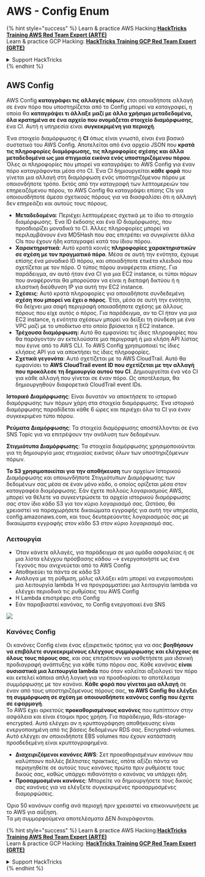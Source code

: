 # AWS - Config Enum

{% hint style="success" %}
Learn & practice AWS Hacking:<img src="../../../../.gitbook/assets/image (1) (1) (1) (1).png" alt="" data-size="line">[**HackTricks Training AWS Red Team Expert (ARTE)**](https://training.hacktricks.xyz/courses/arte)<img src="../../../../.gitbook/assets/image (1) (1) (1) (1).png" alt="" data-size="line">\
Learn & practice GCP Hacking: <img src="../../../../.gitbook/assets/image (2) (1).png" alt="" data-size="line">[**HackTricks Training GCP Red Team Expert (GRTE)**<img src="../../../../.gitbook/assets/image (2) (1).png" alt="" data-size="line">](https://training.hacktricks.xyz/courses/grte)

<details>

<summary>Support HackTricks</summary>

* Check the [**subscription plans**](https://github.com/sponsors/carlospolop)!
* **Join the** 💬 [**Discord group**](https://discord.gg/hRep4RUj7f) or the [**telegram group**](https://t.me/peass) or **follow** us on **Twitter** 🐦 [**@hacktricks\_live**](https://twitter.com/hacktricks_live)**.**
* **Share hacking tricks by submitting PRs to the** [**HackTricks**](https://github.com/carlospolop/hacktricks) and [**HackTricks Cloud**](https://github.com/carlospolop/hacktricks-cloud) github repos.

</details>
{% endhint %}

## AWS Config

AWS Config **καταγράφει τις αλλαγές πόρων**, έτσι οποιαδήποτε αλλαγή σε έναν πόρο που υποστηρίζεται από το Config μπορεί να καταγραφεί, η οποία θα **καταγράψει τι άλλαξε μαζί με άλλα χρήσιμα μεταδεδομένα, όλα κρατημένα σε ένα αρχείο που ονομάζεται στοιχείο διαμόρφωσης**, ένα CI. Αυτή η υπηρεσία είναι **συγκεκριμένη για περιοχή**.

Ένα στοιχείο διαμόρφωσης ή **CI** όπως είναι γνωστό, είναι ένα βασικό συστατικό του AWS Config. Αποτελείται από ένα αρχείο JSON που **κρατά τις πληροφορίες διαμόρφωσης, τις πληροφορίες σχέσης και άλλα μεταδεδομένα ως μια στιγμιαία εικόνα ενός υποστηριζόμενου πόρου**. Όλες οι πληροφορίες που μπορεί να καταγράψει το AWS Config για έναν πόρο καταγράφονται μέσα στο CI. Ένα CI δημιουργείται **κάθε φορά** που γίνεται μια αλλαγή στη διαμόρφωση ενός υποστηριζόμενου πόρου με οποιονδήποτε τρόπο. Εκτός από την καταγραφή των λεπτομερειών του επηρεαζόμενου πόρου, το AWS Config θα καταγράψει επίσης CIs για οποιουσδήποτε άμεσα σχετικούς πόρους για να διασφαλίσει ότι η αλλαγή δεν επηρεάζει και αυτούς τους πόρους.

* **Μεταδεδομένα**: Περιέχει λεπτομέρειες σχετικά με το ίδιο το στοιχείο διαμόρφωσης. Ένα ID έκδοσης και ένα ID διαμόρφωσης, που προσδιορίζει μοναδικά το CI. Άλλες πληροφορίες μπορεί να περιλαμβάνουν ένα MD5Hash που σας επιτρέπει να συγκρίνετε άλλα CIs που έχουν ήδη καταγραφεί κατά του ίδιου πόρου.
* **Χαρακτηριστικά**: Αυτό κρατά κοινές **πληροφορίες χαρακτηριστικών σε σχέση με τον πραγματικό πόρο**. Μέσα σε αυτή την ενότητα, έχουμε επίσης ένα μοναδικό ID πόρου, και οποιαδήποτε ετικέτα κλειδιού που σχετίζεται με τον πόρο. Ο τύπος πόρου αναφέρεται επίσης. Για παράδειγμα, αν αυτό ήταν ένα CI για μια EC2 instance, οι τύποι πόρων που αναφέρονται θα μπορούσαν να είναι η διεπαφή δικτύου ή η ελαστική διεύθυνση IP για αυτή την EC2 instance.
* **Σχέσεις**: Αυτό κρατά πληροφορίες για οποιαδήποτε συνδεδεμένη **σχέση που μπορεί να έχει ο πόρος**. Έτσι, μέσα σε αυτή την ενότητα, θα δείχνει μια σαφή περιγραφή οποιασδήποτε σχέσης με άλλους πόρους που είχε αυτός ο πόρος. Για παράδειγμα, αν το CI ήταν για μια EC2 instance, η ενότητα σχέσεων μπορεί να δείξει τη σύνδεση με ένα VPC μαζί με το υποδίκτυο στο οποίο βρίσκεται η EC2 instance.
* **Τρέχουσα διαμόρφωση:** Αυτό θα εμφανίσει τις ίδιες πληροφορίες που θα παράγονταν αν εκτελούσατε μια περιγραφή ή μια κλήση API λίστας που έγινε από το AWS CLI. Το AWS Config χρησιμοποιεί τις ίδιες κλήσεις API για να αποκτήσει τις ίδιες πληροφορίες.
* **Σχετικά γεγονότα**: Αυτό σχετίζεται με το AWS CloudTrail. Αυτό θα εμφανίσει το **AWS CloudTrail event ID που σχετίζεται με την αλλαγή που προκάλεσε τη δημιουργία αυτού του CI**. Δημιουργείται ένα νέο CI για κάθε αλλαγή που γίνεται σε έναν πόρο. Ως αποτέλεσμα, θα δημιουργηθούν διαφορετικά CloudTrail event IDs.

**Ιστορικό Διαμόρφωσης**: Είναι δυνατόν να αποκτήσετε το ιστορικό διαμόρφωσης των πόρων χάρη στα στοιχεία διαμόρφωσης. Ένα ιστορικό διαμόρφωσης παραδίδεται κάθε 6 ώρες και περιέχει όλα τα CI για έναν συγκεκριμένο τύπο πόρου.

**Ρεύματα Διαμόρφωσης**: Τα στοιχεία διαμόρφωσης αποστέλλονται σε ένα SNS Topic για να επιτρέψουν την ανάλυση των δεδομένων.

**Στιγμιότυπα Διαμόρφωσης**: Τα στοιχεία διαμόρφωσης χρησιμοποιούνται για τη δημιουργία μιας στιγμιαίας εικόνας όλων των υποστηριζόμενων πόρων.

**Το S3 χρησιμοποιείται για την αποθήκευση** των αρχείων Ιστορικού Διαμόρφωσης και οποιωνδήποτε Στιγμιότυπων Διαμόρφωσης των δεδομένων σας μέσα σε έναν μόνο κάδο, ο οποίος ορίζεται μέσα στον καταγραφέα διαμόρφωσης. Εάν έχετε πολλούς λογαριασμούς AWS, μπορεί να θέλετε να συγκεντρώσετε τα αρχεία ιστορικού διαμόρφωσης σας στον ίδιο κάδο S3 για τον κύριο λογαριασμό σας. Ωστόσο, θα χρειαστεί να παραχωρήσετε δικαιώματα εγγραφής για αυτή την υπηρεσία, config.amazonaws.com, και τους δευτερεύοντες λογαριασμούς σας με δικαιώματα εγγραφής στον κάδο S3 στον κύριο λογαριασμό σας.

### Λειτουργία

* Όταν κάνετε αλλαγές, για παράδειγμα σε μια ομάδα ασφαλείας ή σε μια λίστα ελέγχου πρόσβασης κάδου —> ενεργοποιήστε ως ένα Γεγονός που ανιχνεύεται από το AWS Config
* Αποθηκεύει τα πάντα σε κάδο S3
* Ανάλογα με τη ρύθμιση, μόλις αλλάξει κάτι μπορεί να ενεργοποιήσει μια λειτουργία lambda Ή να προγραμματίσει μια λειτουργία lambda να ελέγχει περιοδικά τις ρυθμίσεις του AWS Config
* Η Lambda επιστρέφει στο Config
* Εάν παραβιαστεί κανόνας, το Config ενεργοποιεί ένα SNS

![](<../../../../.gitbook/assets/image (126).png>)

### Κανόνες Config

Οι κανόνες Config είναι ένας εξαιρετικός τρόπος για να σας **βοηθήσουν να επιβάλετε συγκεκριμένους ελέγχους συμμόρφωσης** **και ελέγχους σε όλους τους πόρους σας**, και σας επιτρέπουν να υιοθετήσετε μια ιδανική προδιαγραφή ανάπτυξης για κάθε τύπο πόρου σας. Κάθε κανόνας **είναι ουσιαστικά μια λειτουργία lambda** που όταν καλείται αξιολογεί τον πόρο και εκτελεί κάποια απλή λογική για να προσδιορίσει το αποτέλεσμα συμμόρφωσης με τον κανόνα. **Κάθε φορά που γίνεται μια αλλαγή** σε έναν από τους υποστηριζόμενους πόρους σας, **το AWS Config θα ελέγξει τη συμμόρφωση σε σχέση με οποιουσδήποτε κανόνες config που έχετε σε εφαρμογή**.\
Το AWS έχει αρκετούς **προκαθορισμένους κανόνες** που εμπίπτουν στην ασφάλεια και είναι έτοιμοι προς χρήση. Για παράδειγμα, Rds-storage-encrypted. Αυτό ελέγχει αν η κρυπτογράφηση αποθήκευσης είναι ενεργοποιημένη από τις βάσεις δεδομένων RDS σας. Encrypted-volumes. Αυτό ελέγχει αν οποιοιδήποτε EBS volumes που έχουν κατάσταση προσδεδεμένη είναι κρυπτογραφημένα.

* **Διαχειριζόμενοι κανόνες AWS**: Σετ προκαθορισμένων κανόνων που καλύπτουν πολλές βέλτιστες πρακτικές, οπότε αξίζει πάντα να περιηγηθείτε σε αυτούς τους κανόνες πρώτα πριν ρυθμίσετε τους δικούς σας, καθώς υπάρχει πιθανότητα ο κανόνας να υπάρχει ήδη.
* **Προσαρμοσμένοι κανόνες**: Μπορείτε να δημιουργήσετε τους δικούς σας κανόνες για να ελέγξετε συγκεκριμένες προσαρμοσμένες διαμορφώσεις.

Όριο 50 κανόνων config ανά περιοχή πριν χρειαστεί να επικοινωνήσετε με το AWS για αύξηση.\
Τα μη συμμορφούμενα αποτελέσματα ΔΕΝ διαγράφονται.

{% hint style="success" %}
Learn & practice AWS Hacking:<img src="../../../../.gitbook/assets/image (1) (1) (1) (1).png" alt="" data-size="line">[**HackTricks Training AWS Red Team Expert (ARTE)**](https://training.hacktricks.xyz/courses/arte)<img src="../../../../.gitbook/assets/image (1) (1) (1) (1).png" alt="" data-size="line">\
Learn & practice GCP Hacking: <img src="../../../../.gitbook/assets/image (2) (1).png" alt="" data-size="line">[**HackTricks Training GCP Red Team Expert (GRTE)**<img src="../../../../.gitbook/assets/image (2) (1).png" alt="" data-size="line">](https://training.hacktricks.xyz/courses/grte)

<details>

<summary>Support HackTricks</summary>

* Check the [**subscription plans**](https://github.com/sponsors/carlospolop)!
* **Join the** 💬 [**Discord group**](https://discord.gg/hRep4RUj7f) or the [**telegram group**](https://t.me/peass) or **follow** us on **Twitter** 🐦 [**@hacktricks\_live**](https://twitter.com/hacktricks_live)**.**
* **Share hacking tricks by submitting PRs to the** [**HackTricks**](https://github.com/carlospolop/hacktricks) and [**HackTricks Cloud**](https://github.com/carlospolop/hacktricks-cloud) github repos.

</details>
{% endhint %}

